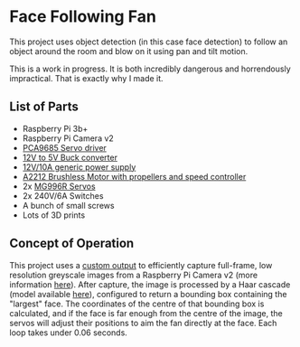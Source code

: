 # Face Following Fan

This project uses object detection (in this case face detection) to follow an object around the room and blow on it using pan and tilt motion.

This is a work in progress. It is both incredibly dangerous and horrendously impractical. That is exactly why I made it.

## List of Parts

* Raspberry Pi 3b+
* Raspberry Pi Camera v2
* [PCA9685 Servo driver](https://www.ebay.de/itm/253285067342)
* [12V to 5V Buck converter](https://www.amazon.de/gp/product/B07RGB2HB6)
* [12V/10A generic power supply](https://www.amazon.de/gp/product/B01LLFEMQ0)
* [A2212 Brushless Motor with propellers and speed controller](https://www.amazon.de/gp/product/B081CW2928)
* 2x [MG996R Servos](https://www.amazon.de/gp/product/B088NJRFD7)
* 2x 240V/6A Switches
* A bunch of small screws
* Lots of 3D prints

## Concept of Operation

This project uses a [custom output](https://picamera.readthedocs.io/en/release-1.12/recipes2.html#custom-outputs) to efficiently capture full-frame, low resolution greyscale images from a Raspberry Pi Camera v2 (more information [here](https://raspberrypi.stackexchange.com/a/58941/64647)).
After capture, the image is processed by a Haar cascade (model available [here](https://github.com/opencv/opencv/blob/master/data/haarcascades/haarcascade_frontalface_default.xml)), configured to return a bounding box containing the "largest" face.
The coordinates of the centre of that bounding box is calculated, and if the face is far enough from the centre of the image, the servos will adjust their positions to aim the fan directly at the face.
Each loop takes under 0.06 seconds.
